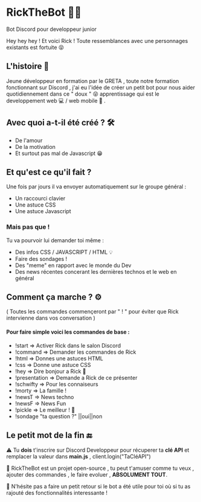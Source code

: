 # RickTheBot 👨‍⚕️
 Bot Discord pour developpeur junior
 
 Hey hey hey ! Et voici Rick ! 
 Toute ressemblances avec une personnages existants est fortuite 😝  
 
 L'histoire 📖
 ----------
 
 Jeune développeur en formation par le GRETA , toute notre formation fonctionnant sur Discord ,
 j'ai eu l'idée de créer un petit bot pour nous aider quotidiennement dans ce " doux " 😝 apprentissage 
 qui est le developpement web 💻 / web mobile 📱 .
 
 ## Avec quoi a-t-il été créé ? 🛠️
 
 - De l'amour 
 - De la motivation 
 - Et surtout pas mal de Javascript 😁
 
 ## Et qu'est ce qu'il fait ?
 
   Une fois par jours il va envoyer automatiquement sur le groupe général :
   
   - Un raccourci clavier 
   - Une astuce CSS
   - Une astuce Javascript
   
   ### Mais pas que !
   
   Tu va pourvoir lui demander toi même :
    
   - Des infos CSS / JAVASCRIPT / HTML 💡
   - Faire des sondages !
   - Des "meme" en rapport avec le monde du Dev
   - Des news récentes concerant les dernières technos et le web en général
       
 ## Comment ça marche ? ⚙️
 
  ( Toutes les commandes commençeront par " ! " pour éviter que Rick intervienne 
   dans vos conversation ) 
   
  #### Pour faire simple voici les commandes de base :   
   
   - !start => Activer Rick dans le salon Discord
   - !command => Demander les commandes de Rick
   - !html => Donnes une astuces HTML 
   - !css => Donne une astuce CSS 
   - !hey => Dire bonjour a Rick 👋
   - !presentation => Demande a Rick de ce présenter
   - !schwifty => Pour les connaiseurs 
   - !morty => La famille !
   - !newsT => News techno
   - !newsF => News Fun 
   - !pickle => Le meilleur ! 🥒
   - !sondage "ta question ?" ||oui||non
      
      
 ## Le petit mot de la fin 🔚
 
 ⚠️ Tu **dois** t'inscrire sur Discord Developpeur pour récuperer ta
     **clé API** et remplacer la valeur dans **main.js** , client.login("TaCléAPI")
     
 📂 RickTheBot est un projet open-source , tu peut t'amuser comme tu veux ,
   ajouter des commandes , le faire evoluer , **ABSOLUMENT TOUT**.
   
 🍺 N'hésite pas a faire un petit retour si le bot a été utile pour
   toi où si tu as rajouté des fonctionnalités interessante ! 
 
  



